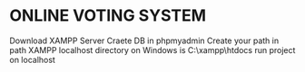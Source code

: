 # ONLINE VOTING SYSTEM 
Download XAMPP Server
Craete DB in phpmyadmin 
Create your path in path XAMPP localhost directory on Windows is C:\xampp\htdocs
run project on localhost
 
